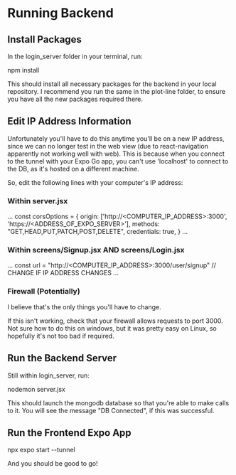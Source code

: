 # Running Backend

## Install Packages
In the login_server folder in your terminal, run:

npm install

This should install all necessary packages for the backend in your local repository. I recommend you run the same in the plot-line folder, to ensure you have all the new packages required there. 

## Edit IP Address Information
Unfortunately you'll have to do this anytime you'll be on a new IP address, since we can no longer test in the web view (due to react-navigation apparently not working well with web). This is because when you connect to the tunnel with your Expo Go app, you can't use 'localhost' to connect to the DB, as it's hosted on a different machine. 

So, edit the following lines with your computer's IP address:

### Within server.jsx
...
const corsOptions = {
    origin: ['http://<COMPUTER_IP_ADDRESS>:3000', 'https://<ADDRESS_OF_EXPO_SERVER>'],
    methods: "GET,HEAD,PUT,PATCH,POST,DELETE",
    credentials: true,
}
...

### Within screens/Signup.jsx   AND   screens/Login.jsx
...
const url = "http://<COMPUTER_IP_ADDRESS>:3000/user/signup" // CHANGE IF IP ADDRESS CHANGES
...

### Firewall (Potentially)
I believe that's the only things you'll have to change.

If this isn't working, check that your firewall allows requests to port 3000. Not sure how to do this on windows, but it was pretty easy on Linux, so hopefully it's not too bad if required. 

## Run the Backend Server
Still within login_server, run:

nodemon server.jsx

This should launch the mongodb database so that you're able to make calls to it. You will see the message "DB Connected", if this was successful. 

## Run the Frontend Expo App
npx expo start --tunnel



And you should be good to go!
